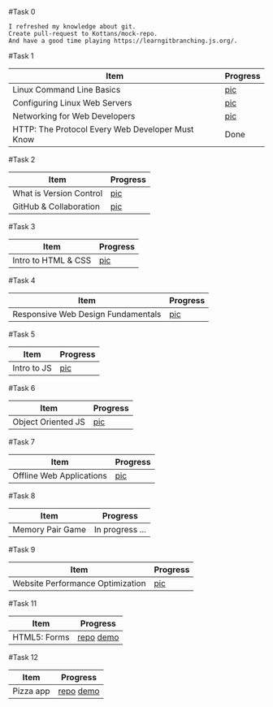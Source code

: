 #Task 0

    I refreshed my knowledge about git.
    Create pull-request to Kottans/mock-repo.
    And have a good time playing https://learngitbranching.js.org/.
  
#Task 1
  
|Item|Progress|
|----|--------|
|Linux Command Line Basics|[pic](Task_1/Linux_Command_Line_Basics.jpg)|
|Configuring Linux Web Servers|[pic](Task_1/Configuring_Linux_Web_Servers.jpg)|
|Networking for Web Developers|[pic](Task_1/Networking_for_Web_Developers.jpg)|
|HTTP: The Protocol Every Web Developer Must Know|Done|
    
#Task 2
    
|Item|Progress|
|----|--------|
|What is Version Control|[pic](Task_2/What_is_Version_Control.jpg)|
|GitHub & Collaboration|[pic](Task_2/GitHub_&_Collaboration.jpg)|

#Task 3

|Item|Progress|
|----|--------|
|Intro to HTML & CSS|[pic](Task_3/Intro_to_HTML_&_CSS.jpg)|

#Task 4

|Item|Progress|
|----|--------|
|Responsive Web Design Fundamentals|[pic](Task_4/Responsive_Web_Design_Fundamentals.png)|

#Task 5

|Item|Progress|
|----|--------|
|Intro to JS|[pic](Task_5/Intro_to_js.jpg)|

#Task 6

|Item|Progress|
|----|--------|
|Object Oriented JS|[pic](Task_6/Task_6.jpg)|

#Task 7

|Item|Progress|
|----|--------|
|Offline Web Applications|[pic](Task_7/task_7.jpg)|

#Task 8

|Item|Progress|
|----|--------|
|Memory Pair Game|In progress ...|

#Task 9

|Item|Progress|
|----|--------|
|Website Performance Optimization|[pic](Task_9/Task_9.png)|

#Task 11

|Item|Progress|
|----|--------|
|HTML5: Forms|[repo](https://github.com/A-Ostrovnyy/kottans_frontend/tree/master/Task_11/Task_11--Form) [demo](https://a-ostrovnyy.github.io/Kottans_frontend/task_11/index.html)|

#Task 12

|Item|Progress|
|----|--------|
|Pizza app|[repo](https://github.com/A-Ostrovnyy/kottans_frontend/tree/master/Task_12/Pizza%20app) [demo](https://A-Ostrovnyy.github.io/Kottans_frontend/task_12/index.html)|